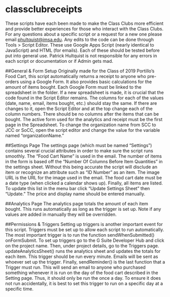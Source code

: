 # classclubreceipts
These scripts have each been made to make the Class Clubs more efficient and provide better experiences for those who interact with the Class Clubs. For any questions about a specific script or a request for a new one please email phultquist@imsa.edu. Any edits to the code can be done through Tools > Script Editor. These use Google Apps Script (nearly identical to JavaScript) and HTML (for emails). Each of these should be tested before put into general use. Patrick Hultquist is not responsible for any errors in each script or documentation or if Admin gets mad.

##General & Form Setup
Originally made for the Class of 2019 Portillo’s Food Cart, this script automatically returns a receipt to anyone who pre-orders using a Google Form. It also provides basic calculations for the amount of items bought. Each Google Form must be linked to the spreadsheet in the folder. If a new spreadsheet is made, it is crucial that the code found in the Script Editor remains. The columns for each of the values (date, name, email, items bought, etc.) should stay the same. If there are changes to it, open the Script Editor and at the top change each of the column numbers. There should be no columns after the items that can be bought. The active form used for the analytics and receipt must be the first page in the Spreadsheet. To change the organization name from SCC to JCC or SoCC, open the script editor and change the value for the variable named “organizationName.”

##Settings Page
The settings page (which must be named “Settings”) contains several crucial attributes in order to make sure the script runs smoothly. The “Food Cart Name” is used in the email. The number of items in the form is based off the “Number Of Columns Before Item Quantities” in the settings sheet. Without this being accurate the script will disclude an item or recognize an attribute such as “ID Number” as an item. The image URL is the URL for the image used in the email. The food cart date must be a date type (when clicked a calendar shows up). Finally, all items are listed. To update this list in the menu bar click “Update Settings Sheet” then “Update.” The price and display name should be entered manually.

##Analytics Page
The analytics page totals the amount of each item bought. This runs automatically as long as the trigger is set up. Note if any values are added in manually they will be overridden. 

##Permissions & Triggers
Setting up triggers is another important event for this script. Triggers must be set up to allow each script to run automatically. The most important trigger is to run the function sendWhenSubmitted() onFormSubmit. To set up triggers go to the G Suite Developer Hub and click on the project name. Then, under project details, go to the Triggers page. updateAnalyticsSheet() runs the analytics sheet and updates the totals for each item. This trigger should be run every minute. Emails will be sent as whoever set up the trigger. Finally, sendReminder() is the last function that a Trigger must run. This will send an email to anyone who purchased something whenever it is run on the day of the food cart described in the Setting page. Thus, it should only be run the once a day. To ensure it does not run accidentally, it is best to set this trigger to run on a specific day at a specific time. 
